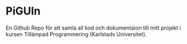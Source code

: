 # PiGUIn
En Github Repo för att samla all kod och dokumentaion till mitt projekt i kursen Tillämpad Programmering (Karlstads Universitet). 
